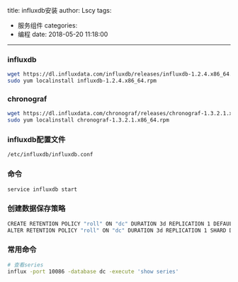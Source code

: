 title: influxdb安装
author: Lscy
tags:
  - 服务组件
categories:
  - 编程
date: 2018-05-20 11:18:00
---
### influxdb
~~~ bash
wget https://dl.influxdata.com/influxdb/releases/influxdb-1.2.4.x86_64.rpm
sudo yum localinstall influxdb-1.2.4.x86_64.rpm
~~~

### chronograf
~~~ bash
wget https://dl.influxdata.com/chronograf/releases/chronograf-1.3.2.1.x86_64.rpm
sudo yum localinstall chronograf-1.3.2.1.x86_64.rpm
~~~

### influxdb配置文件
~~~ bash
/etc/influxdb/influxdb.conf
~~~

### 命令
~~~ bash
service influxdb start
~~~

### 创建数据保存策略
~~~ bash
CREATE RETENTION POLICY "roll" ON "dc" DURATION 3d REPLICATION 1 DEFAULT
ALTER RETENTION POLICY "roll" ON "dc" DURATION 3d REPLICATION 1 SHARD DURATION 6h DEFAULT
~~~

### 常用命令
~~~ bash
# 查看series
influx -port 10086 -database dc -execute 'show series'
~~~